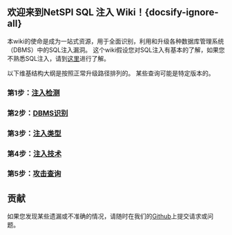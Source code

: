 ## 欢迎来到NetSPI SQL 注入 Wiki！{docsify-ignore-all}

本wiki的使命是成为一站式资源，用于全面识别，利用和升级各种数据库管理系统（DBMS）中的SQL注入漏洞。 这个wiki假设您对SQL注入有基本的了解，如果您不熟悉SQL注入，请到[这里](https://www.owasp.org/index.php/SQL_Injection)进行了解。

以下维基结构大纲是按照正常升级路径排列的。 某些查询可能是特定版本的。

### 第1步：[注入检测](/detection)

### 第2步：[DBMS识别](/dbmsIdentification)

### 第3步：[注入类型](/injectionTypes)

### 第4步：[注入技术](/injectionTechniques)

### 第5步：[攻击查询](/attackQueries)

## 贡献

如果您发现某些遗漏或不准确的情况，请随时在我们的[Github](https://github.com/kevins1022/SQLInjectionWiki/)上提交请求或问题。